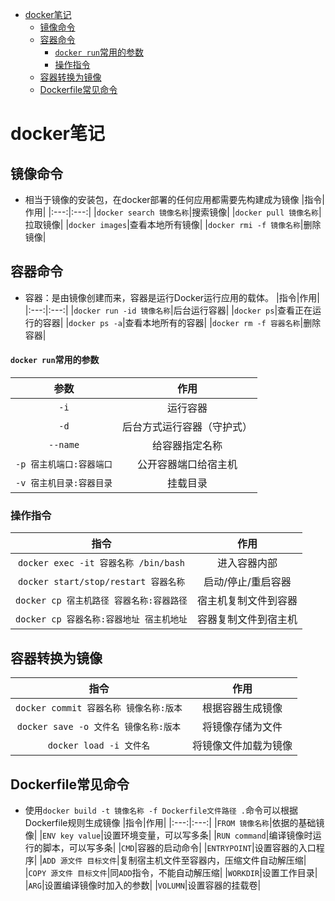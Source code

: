 - [docker笔记](#docker笔记)
  - [镜像命令](#镜像命令)
  - [容器命令](#容器命令)
      - [`docker run`常用的参数](#docker-run常用的参数)
    - [操作指令](#操作指令)
  - [容器转换为镜像](#容器转换为镜像)
  - [Dockerfile常见命令](#dockerfile常见命令)
# docker笔记
## 镜像命令
- 相当于镜像的安装包，在docker部署的任何应用都需要先构建成为镜像
  |指令|作用|
  |:---:|:---:|
  |`docker search 镜像名称`|搜索镜像|
  |`docker pull 镜像名称`|拉取镜像|
  |`docker images`|查看本地所有镜像|
  |`docker rmi -f 镜像名称`|删除镜像|
## 容器命令
- 容器：是由镜像创建而来，容器是运行Docker运行应用的载体。
  |指令|作用|
  |:---:|:---:|
  |`docker run -id 镜像名称`|后台运行容器|
  |`docker ps`|查看正在运行的容器|
  |`docker ps -a`|查看本地所有的容器|
  |`docker rm -f 容器名称`|删除容器|
#### `docker run`常用的参数
  |参数|作用|
  |:---:|:---:|
  |`-i`|运行容器|
  |`-d`|后台方式运行容器（守护式）|
  |`--name`|给容器指定名称|
  |`-p 宿主机端口:容器端口`|公开容器端口给宿主机|
  |`-v 宿主机目录:容器目录`|挂载目录|
### 操作指令
  |指令|作用|
  |:---:|:---:|
  |`docker exec -it 容器名称 /bin/bash`|进入容器内部|
  |`docker start/stop/restart 容器名称`|启动/停止/重启容器|
  |`docker cp 宿主机路径 容器名称:容器路径`|宿主机复制文件到容器|
  |`docker cp 容器名称:容器地址 宿主机地址`|容器复制文件到宿主机|
## 容器转换为镜像
  |指令|作用|
  |:---:|:---:|
  |`docker commit 容器名称 镜像名称:版本`|根据容器生成镜像|
  |`docker save -o 文件名 镜像名称:版本`|将镜像存储为文件|
  |`docker load -i 文件名`|将镜像文件加载为镜像|
## Dockerfile常见命令
- 使用`docker build -t 镜像名称 -f Dockerfile文件路径 .`命令可以根据Dockerfile规则生成镜像
  |指令|作用|
  |:---:|:---:|
  |`FROM 镜像名称`|依据的基础镜像|
  |`ENV key value`|设置环境变量，可以写多条|
  |`RUN command`|编译镜像时运行的脚本，可以写多条|
  |`CMD`|容器的启动命令|
  |`ENTRYPOINT`|设置容器的入口程序|
  |`ADD 源文件 目标文件`|复制宿主机文件至容器内，压缩文件自动解压缩|
  |`COPY 源文件 目标文件`|同`ADD`指令，不能自动解压缩|
  |`WORKDIR`|设置工作目录|
  |`ARG`|设置编译镜像时加入的参数|
  |`VOLUMN`|设置容器的挂载卷|